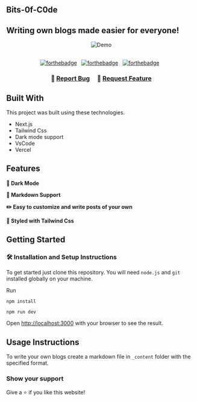 ## Bits-0f-C0de

## Writing own blogs made easier for everyone!



<div align="center">
  <img alt="Demo" src="./Extra/demo.gif" />
</div>

<br/>

<center>

[![forthebadge](https://forthebadge.com/images/badges/built-with-love.svg)](https://forthebadge.com) &nbsp;
[![forthebadge](https://forthebadge.com/images/badges/made-with-javascript.svg)](https://forthebadge.com) &nbsp;
[![forthebadge](https://forthebadge.com/images/badges/open-source.svg)](https://forthebadge.com) &nbsp;

</center>

<h3 align="center">
    🔹
    <a href="https://github.com/soumyajit4419/Bits-0f-C0de/issues">Report Bug</a> &nbsp; &nbsp;
    🔹
    <a href="https://github.com/soumyajit4419/Bits-0f-C0de/issues">Request Feature</a>
</h3>

## Built With



This project was built using these technologies.

- Next.js
- Tailwind Css
- Dark mode support
- VsCode
- Vercel

## Features

**🌙 Dark Mode**

**📃 Markdown Support**

**✏️ Easy to customize and write posts of your own**

**🎨 Styled with Tailwind Css**

## Getting Started

### 🛠 Installation and Setup Instructions

To get started just clone this repository. You will need `node.js` and `git` installed globally on your machine.

Run

```
npm install
```

```
npm run dev
```

Open [http://localhost:3000](http://localhost:3000) with your browser to see the result.

## Usage Instructions

To write your own blogs create a markdown file in `_content` folder with the specified format. 

### Show your support

Give a ⭐ if you like this website!

